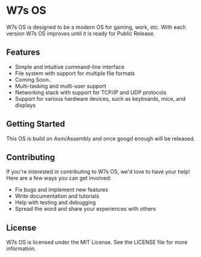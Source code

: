 # W7s OS

W7s OS is designed to be a modern OS for gaming, work, etc. 
With each version W7s OS improves until it is ready for Public Release.

## Features

- Simple and intuitive command-line interface
- File system with support for multiple file formats
- Coming Soon..
- Multi-tasking and multi-user support
- Networking stack with support for TCP/IP and UDP protocols
- Support for various hardware devices, such as keyboards, mice, and displays

## Getting Started

This OS is build on Asm/Assembly and once googd enough will be released.

## Contributing

If you're interested in contributing to W7s OS, we'd love to have your help! Here are a few ways you can get involved:

- Fix bugs and implement new features
- Write documentation and tutorials
- Help with testing and debugging
- Spread the word and share your experiences with others

## License

W7s OS is licensed under the MIT License. See the LICENSE file for more information.
